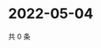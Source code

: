 # 2022-05-04

共 0 条

<!-- BEGIN WEIBO -->
<!-- 最后更新时间 Wed May 04 2022 18:01:00 GMT+0800 (China Standard Time) -->

<!-- END WEIBO -->
